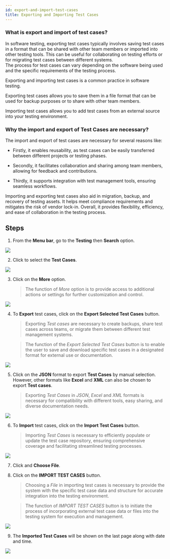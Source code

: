 ```yaml
---
id: export-and-import-test-cases
title: Exporting and Importing Test Cases
---
```


### What is export and import of test cases?  

In software testing, exporting test cases typically involves saving test cases in a format that can be shared with other team members or imported into other testing tools. This can be useful for collaborating on testing efforts or for migrating test cases between different systems.  
The process for test cases can vary depending on the software being used and the specific requirements of the testing process.

Exporting and importing test cases is a common practice in software testing. 

Exporting test cases allows you to save them in a file format that can be used for backup purposes or to share with other team members.  

Importing test cases allows you to add test cases from an external source into your testing environment.  

### Why the import and export of Test Cases are necessary? 

The import and export of test cases are necessary for several reasons like:  

* Firstly, it enables reusability, as test cases can be easily transferred between different projects or testing phases.  

* Secondly, it facilitates collaboration and sharing among team members, allowing for feedback and contributions.  

* Thirdly, it supports integration with test management tools, ensuring seamless workflows.  

Importing and exporting test cases also aid in migration, backup, and recovery of testing assets. It helps meet compliance requirements and mitigates the risk of vendor lock-in. Overall, it provides flexibility, efficiency, and ease of collaboration in the testing process.

## Steps

1. From the **Menu bar**, go to the **Testing** then **Search** option.

![](/img/how-tos/how-to-export-and-import-test-cases/test-search.png)

2. Click to select the **Test Cases**.

![](/img/how-tos/how-to-export-and-import-test-cases/select-test-cases.png)

3. Click on the **More** option.
   > The function of *More* option is to provide access to additional actions or settings for further customization and control.

![](/img/how-tos/how-to-export-and-import-test-cases/more-option.png)

4. To **Export** test cases, click on the **Export Selected Test Cases** button.
   > Exporting *Test cases* are necessary to create backups, share test cases across teams, or migrate them between different test management systems.

   > The function of the *Export Selected Test Cases* button is to enable the user to save and download specific test cases in a designated format for external use or documentation.

![](/img/how-tos/how-to-export-and-import-test-cases/export-test-cases.png)

5. Click on the **JSON** format to export **Test Cases** by manual selection. However, other formats like **Excel** and **XML** can also be chosen to export **Test cases**.
   > Exporting *Test Cases* in *JSON*, *Excel* and *XML* formats is necessary for compatibility with different tools, easy sharing, and diverse documentation needs.

![](/img/how-tos/how-to-export-and-import-test-cases/json-format.png)

6. To **Import** test cases, click on the **Import Test Cases** button.
   > Importing *Test Cases* is necessary to efficiently populate or update the test case repository, ensuring comprehensive coverage and facilitating streamlined testing processes.

![](/img/how-tos/how-to-export-and-import-test-cases/import-test-cases.png)

7. Click and **Choose File**.
8. Click on the **IMPORT TEST CASES** button.
   > Choosing a *File* in importing test cases is necessary to provide the system with the specific test case data and structure for accurate integration into the testing environment.

   > The function of *IMPORT TEST CASES* button is to initiate the process of incorporating external test case data or files into the testing system for execution and management. 

![](/img/how-tos/how-to-export-and-import-test-cases/file-import.png)

9. The **Imported Test Cases** will be shown on the last page along with date and time.

![](/img/how-tos/how-to-export-and-import-test-cases/last-page.png)